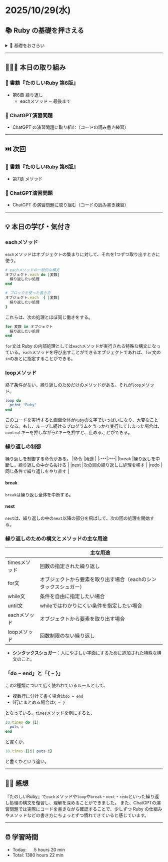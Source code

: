 # 2025/10/29(水)
## 📚 Ruby の基礎を押さえる

<details><summary>🔰 基礎をおさらい</summary>

- [x] 書籍『ゼロからわかる Ruby超入門』
- [ ] 書籍『たのしいRuby 第6版』
  - [x] 第1章 はじめてのRuby
  - [x] 第2章 便利なオブジェクト
  - [x] 第3章 コマンドを作ろう
  - [x] 第4章 オブジェクトと変数・定数
  - [x] 第5章 条件判断
  - [x] 第6章 繰り返し
  - [ ] 第7章 メソッド
  - [ ] 第8章 クラスとモジュール
  - [ ] 第9章 演算子
  - [ ] 第10章 エラー処理と例外
  - [ ] 第11章 ブロック
  - [ ] 第12章 数値（Numeric）クラス
  - [ ] 第13章 配列（Array）クラス
  - [ ] 第14章 文字列（String）クラス
  - [ ] 第15章 ハッシュ（Hash）クラス
  - [ ] 第16章 正規表現（Regexp）クラス
  - [ ] 第17章 IOクラス
  - [ ] 第18章 FileクラスとDirクラス
  - [ ] 第19章 エンコーディング（Encoding）クラス
  - [ ] 第20章 TimeクラスとDateクラス
  - [ ] 第21章 Procクラス
  - [ ] 第22章 テキスト処理を行う
  - [ ] 第23章 郵便番号データを検索する
</details>


---


## 🧑🏻‍💻 本日の取り組み
### 📕 書籍『たのしいRuby 第6版』
- 第6章 繰り返し
  - eachメソッド ~ 最後まで

### 🤖 ChatGPT演習問題
- ChatGPT の演習問題に取り組む（コードの読み書き練習）

---


## ⏭️ 次回
### 📕 書籍『たのしいRuby 第6版』
- 第7章 メソッド

### 🤖 ChatGPT演習問題
- ChatGPT の演習問題に取り組む（コードの読み書き練習）


---


## 💡 本日の学び・気付き
### eachメソッド
`each`メソッドはオブジェクトの集まりに対して、それを1つずつ取り出すときに使う。
```ruby
# eachメソッドの一般的な構文
オブジェクト.each do |変数|
  繰り返したい処理
end

# ブロックを使った書き方
オブジェクト.each  { |変数|
  繰り返したい処理
}
```
これらは、次の処理とほぼ同じ働きをする。
```ruby
for 変数 in オブジェクト
  繰り返したい処理
end
```
`for`文は Ruby の内部処理としては`each`メソッドが実行される特殊な構文になっている。`each`メソッドを呼び出すことができるオブジェクトであれば、`for`文の`in`のあとに指定することができる。

### loopメソッド
終了条件がない、繰り返しのためだけのメソッドがある。それが`loop`メソッド。
```ruby
loop do
  print "Ruby"
end
```
このコードを実行すると画面全体が`Ruby`の文字でいっぱいになり、大変なことになる。もし、ループし続けるプログラムをうっかり実行してしまった場合は、`control`キーを押しながら`C`キーを押すと、止めることができる。

### 繰り返しの制御
繰り返しを制御する命令がある。
|命令   |用途   |
|:---|:---|
|break   |繰り返しを中断し、繰り返しの中から抜ける   |
|next   |次の回の繰り返しに処理を移す   |
|redo   |同じ条件で繰り返しをやり直す   |
#### break
`break`は繰り返し全体を中断する。

#### next
`next`は、繰り返しの中の`next`以降の部分を飛ばして、次の回の処理を開始する。

### 繰り返しのための構文とメソッドの主な用途
|   |主な用途   |
|---|---|
|timesメソッド   |回数の指定された繰り返し   |
|for文   |オブジェクトから要素を取り出す場合（eachのシンタックスシュガー）   |
|while文   |条件を自由に指定したい場合   |
|until文   |whileではわかりにくい条件を指定したい場合   |
|eachメソッド   |オブジェクトから要素を取り出す場合   |
|loopメソッド   |回数制限のない繰り返し   |
- **シンタックスシュガー**：人にやさしい字面にするために追加された特殊な構文のこと。

### 「do ~ end」と「{ ~ }」
この2種類について広く使われているルールとして、
- 複数行に分けて書く場合は`do ~ end`
- 1行にまとめる場合は`{ ~ }`

となっている。`times`メソッドを例にすると、
```ruby
10.times do |i|
  puts i
end
```
と書くか、
```ruby
10.times {|i| puts i}
```
と書くかという違い。


---


## ✍🏻 感想
『たのしいRuby』で`each`メソッドや`loop`や`break`・`next`・`redo`といった繰り返し処理の構文を復習し、理解を深めることができました。
また、ChatGPTの演習問題では実際にコードを書きながら確認することで、少しずつ Ruby の仕組みやメソッドなどの書き方にちょっとずつ慣れてきていると感じています。


---


## ⏰ 学習時間
- Today:&nbsp;&nbsp;&nbsp;&nbsp;&nbsp; 5 hours 20 min
- Total: 1380 hours 22 min
